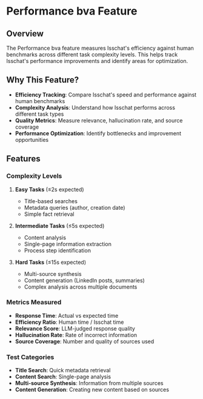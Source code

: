 # Performance bva Feature

## Overview

The Performance bva feature measures Isschat's efficiency against human benchmarks across different task complexity levels. This helps track Isschat's performance improvements and identify areas for optimization.

## Why This Feature?

- **Efficiency Tracking**: Compare Isschat's speed and performance against human benchmarks
- **Complexity Analysis**: Understand how Isschat performs across different task types
- **Quality Metrics**: Measure relevance, hallucination rate, and source coverage
- **Performance Optimization**: Identify bottlenecks and improvement opportunities

## Features

###  **Complexity Levels**

1. **Easy Tasks** (≤2s expected)
   - Title-based searches
   - Metadata queries (author, creation date)
   - Simple fact retrieval

2. **Intermediate Tasks** (≤5s expected)
   - Content analysis
   - Single-page information extraction
   - Process step identification

3. **Hard Tasks** (≤15s expected)
   - Multi-source synthesis
   - Content generation (LinkedIn posts, summaries)
   - Complex analysis across multiple documents

###  **Metrics Measured**

- **Response Time**: Actual vs expected time
- **Efficiency Ratio**: Human time / Isschat time
- **Relevance Score**: LLM-judged response quality
- **Hallucination Rate**: Rate of incorrect information
- **Source Coverage**: Number and quality of sources used

###  **Test Categories**

- **Title Search**: Quick metadata retrieval
- **Content Search**: Single-page analysis
- **Multi-source Synthesis**: Information from multiple sources
- **Content Generation**: Creating new content based on sources

